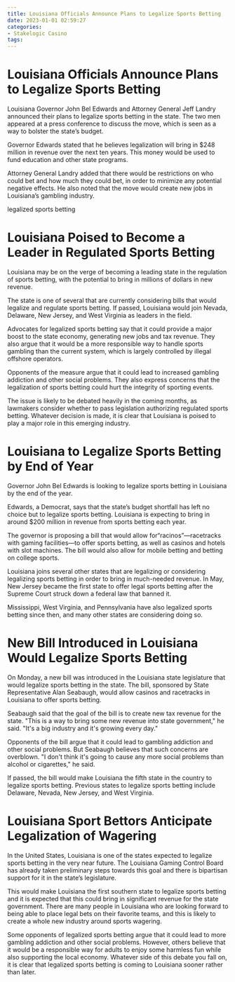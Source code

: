```yaml
---
title: Louisiana Officials Announce Plans to Legalize Sports Betting 
date: 2023-01-01 02:59:27
categories:
- Stakelogic Casino
tags:
---
```



#  Louisiana Officials Announce Plans to Legalize Sports Betting 

Louisiana Governor John Bel Edwards and Attorney General Jeff Landry announced their plans to legalize sports betting in the state. The two men appeared at a press conference to discuss the move, which is seen as a way to bolster the state’s budget.

Governor Edwards stated that he believes legalization will bring in $248 million in revenue over the next ten years. This money would be used to fund education and other state programs.

Attorney General Landry added that there would be restrictions on who could bet and how much they could bet, in order to minimize any potential negative effects. He also noted that the move would create new jobs in Louisiana’s gambling industry.

 legalized sports betting

#  Louisiana Poised to Become a Leader in Regulated Sports Betting 

Louisiana may be on the verge of becoming a leading state in the regulation of sports betting, with the potential to bring in millions of dollars in new revenue.

The state is one of several that are currently considering bills that would legalize and regulate sports betting. If passed, Louisiana would join Nevada, Delaware, New Jersey, and West Virginia as leaders in the field.

Advocates for legalized sports betting say that it could provide a major boost to the state economy, generating new jobs and tax revenue. They also argue that it would be a more responsible way to handle sports gambling than the current system, which is largely controlled by illegal offshore operators.

Opponents of the measure argue that it could lead to increased gambling addiction and other social problems. They also express concerns that the legalization of sports betting could hurt the integrity of sporting events.

The issue is likely to be debated heavily in the coming months, as lawmakers consider whether to pass legislation authorizing regulated sports betting. Whatever decision is made, it is clear that Louisiana is poised to play a major role in this emerging industry.

#  Louisiana to Legalize Sports Betting by End of Year 

Governor John Bel Edwards is looking to legalize sports betting in Louisiana by the end of the year.

Edwards, a Democrat, says that the state’s budget shortfall has left no choice but to legalize sports betting. Louisiana is expecting to bring in around $200 million in revenue from sports betting each year.

The governor is proposing a bill that would allow for“racinos”—racetracks with gaming facilities—to offer sports betting, as well as casinos and hotels with slot machines. The bill would also allow for mobile betting and betting on college sports.

Louisiana joins several other states that are legalizing or considering legalizing sports betting in order to bring in much-needed revenue. In May, New Jersey became the first state to offer legal sports betting after the Supreme Court struck down a federal law that banned it.

Mississippi, West Virginia, and Pennsylvania have also legalized sports betting since then, and many other states are considering doing so.

#  New Bill Introduced in Louisiana Would Legalize Sports Betting 

On Monday, a new bill was introduced in the Louisiana state legislature that would legalize sports betting in the state. The bill, sponsored by State Representative Alan Seabaugh, would allow casinos and racetracks in Louisiana to offer sports betting.

Seabaugh said that the goal of the bill is to create new tax revenue for the state. "This is a way to bring some new revenue into state government," he said. "It's a big industry and it's growing every day."

Opponents of the bill argue that it could lead to gambling addiction and other social problems. But Seabaugh believes that such concerns are overblown. "I don't think it's going to cause any more social problems than alcohol or cigarettes," he said.

If passed, the bill would make Louisiana the fifth state in the country to legalize sports betting. Previous states to legalize sports betting include Delaware, Nevada, New Jersey, and West Virginia.

#  Louisiana Sport Bettors Anticipate Legalization of Wagering

In the United States, Louisiana is one of the states expected to legalize sports betting in the very near future. The Louisiana Gaming Control Board has already taken preliminary steps towards this goal and there is bipartisan support for it in the state’s legislature.

This would make Louisiana the first southern state to legalize sports betting and it is expected that this could bring in significant revenue for the state government. There are many people in Louisiana who are looking forward to being able to place legal bets on their favorite teams, and this is likely to create a whole new industry around sports wagering.

Some opponents of legalized sports betting argue that it could lead to more gambling addiction and other social problems. However, others believe that it would be a responsible way for adults to enjoy some harmless fun while also supporting the local economy. Whatever side of this debate you fall on, it is clear that legalized sports betting is coming to Louisiana sooner rather than later.